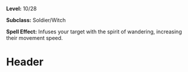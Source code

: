 <!-- TITLE: Spirit Of Wandering -->
<!-- SUBTITLE:  -->

**Level:** 10/28

**Subclass:** Soldier/Witch

**Spell Effect:** Infuses your target with the spirit of wandering, increasing their movement speed.

# Header